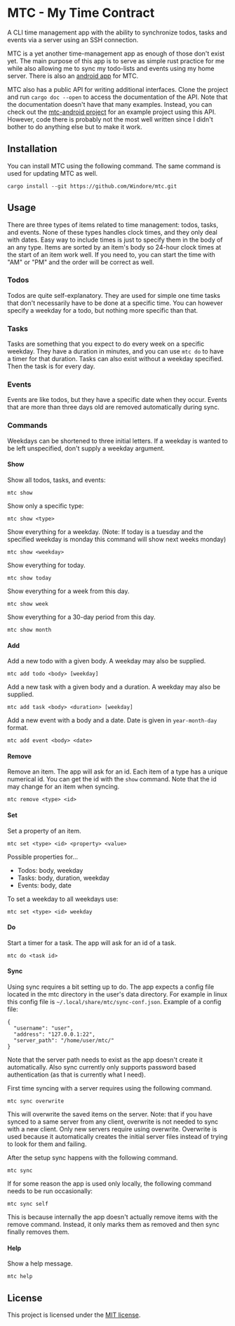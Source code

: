 # MTC - My Time Contract

A CLI time management app with the ability to synchronize todos, tasks and events via a server using an SSH connection.

MTC is a yet another time-management app as enough of those don't exist yet. The main purpose of this app is to serve as
simple rust practice for me while also allowing me to sync my todo-lists and events using my home server. There is also
an [android app](https://github.com/Windore/mtc-android) for MTC.

MTC also has a public API for writing additional interfaces. Clone the project and run `cargo doc --open` to access the
documentation of the API. Note that the documentation doesn't have that many examples. Instead, you can check out
the [mtc-android project](https://github.com/Windore/mtc-android) for an example project using this API. However, code
there is probably not the most well written since I didn't bother to do anything else but to make it work.

## Installation

You can install MTC using the following command. The same command is used for updating MTC as well.

```
cargo install --git https://github.com/Windore/mtc.git
```

## Usage

There are three types of items related to time management: todos, tasks, and events. None of these types handles clock
times, and they only deal with dates. Easy way to include times is just to specify them in the body of an any type.
Items are sorted by an item's body so 24-hour clock times at the start of an item work well. If you need to, you can
start the time with "AM" or "PM" and the order will be correct as well.

### Todos

Todos are quite self-explanatory. They are used for simple one time tasks that don't necessarily have to be done at a
specific time. You can however specify a weekday for a todo, but nothing more specific than that.

### Tasks

Tasks are something that you expect to do every week on a specific weekday. They have a duration in minutes, and you can
use `mtc do` to have a timer for that duration. Tasks can also exist without a weekday specified. Then the task is for
every day.

### Events

Events are like todos, but they have a specific date when they occur. Events that are more than three days old are
removed automatically during sync.

### Commands

Weekdays can be shortened to three initial letters. If a weekday is wanted to be left unspecified, don't supply a weekday argument.

#### Show

Show all todos, tasks, and events:

```
mtc show
```

Show only a specific type:

```
mtc show <type>
```

Show everything for a weekday. (Note: If today is a tuesday and the specified weekday is monday this command will show
next weeks monday)

```
mtc show <weekday>
```

Show everything for today.

```
mtc show today
```

Show everything for a week from this day.

```
mtc show week
```

Show everything for a 30-day period from this day.

```
mtc show month
```

#### Add

Add a new todo with a given body. A weekday may also be supplied.
```
mtc add todo <body> [weekday]
```

Add a new task with a given body and a duration. A weekday may also be supplied.
```
mtc add task <body> <duration> [weekday]
```

Add a new event with a body and a date. Date is given in `year-month-day` format.
```
mtc add event <body> <date>
```

#### Remove

Remove an item. The app will ask for an id. Each item of a type has a unique numerical id. You can get the id with
the `show` command. Note that the id may change for an item when syncing.

```
mtc remove <type> <id> 
```

#### Set

Set a property of an item.

```
mtc set <type> <id> <property> <value>
```

Possible properties for...
- Todos: body, weekday
- Tasks: body, duration, weekday
- Events: body, date

To set a weekday to all weekdays use:

```
mtc set <type> <id> weekday
```

#### Do

Start a timer for a task. The app will ask for an id of a task.

```
mtc do <task id>
```

#### Sync

Using sync requires a bit setting up to do. The app expects a config file located in the mtc directory in the user's
data directory. For example in linux this config file is `~/.local/share/mtc/sync-conf.json`. Example of a config file:

```
{
  "username": "user",
  "address": "127.0.0.1:22",
  "server_path": "/home/user/mtc/"
}
```

Note that the server path needs to exist as the app doesn't create it automatically. Also sync currently only supports
password based authentication (as that is currently what I need).

First time syncing with a server requires using the following command.

```
mtc sync overwrite
```

This will overwrite the saved items on the server. Note: that if you have synced to a same server from any client,
overwrite is not needed to sync with a new client. Only new servers require using overwrite. Overwrite is used because
it automatically creates the initial server files instead of trying to look for them and failing.

After the setup sync happens with the following command.

```
mtc sync
```

If for some reason the app is used only locally, the following command needs to be run occasionally:

```
mtc sync self
```

This is because internally the app doesn't actually remove items with the remove command. Instead, it only marks them as
removed and then sync finally removes them.

#### Help

Show a help message.

```
mtc help
```

## License

This project is licensed under the [MIT license](LICENSE.md).

